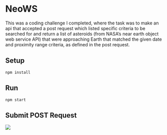# NeoWS
This was a coding challenge I completed, where the task was to make an api that accepted a post request which listed specific criteria to be searched for and return a list of asteroids (from NASA’s near earth object web service API) that were approaching Earth that matched the given date and proximity range criteria, as defined in the post request.

## Setup
```npm install```

## Run
```npm start```

## Submit POST Request
<img src="public/images/postman_results.png">
